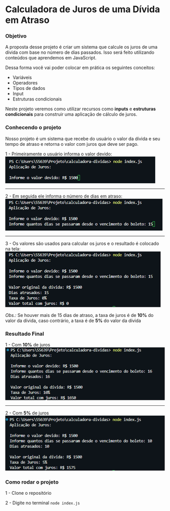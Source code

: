 # Calculadora de Juros de uma Dívida em Atraso

### Objetivo
A proposta desse projeto é criar um sistema que calcule os juros de uma dívida com base no número de dias passados. Isso será feito utilizando conteúdos que aprendemos em JavaScript.

Dessa forma você vai poder colocar em prática os seguintes conceitos:

- Variáveis
- Operadores
- Tipos de dados
- Input
- Estruturas condicionais

Neste projeto veremos como utilizar recursos como **inputs** e **estruturas condicionais** para construir uma aplicação de cálculo de juros.

### Conhecendo o projeto
Nosso projeto é um sistema que recebe do usuário o valor da dívida e seu tempo de atraso e retorna o valor com juros que deve ser pago.

1 -  Primeiramente o usuário informa o valor devido:
![img](/img/valor-divida.png)

---

2 - Em seguida ele informa o número de dias em atraso:
![img](/img/dias-atraso.png)

---

3 - Os valores são usados para calcular os juros e o resultado é colocado na tela:
![img](/img/resultado.png)

*Obs.:* Se houver mais de 15 dias de atraso, a taxa de juros é de **10%** do valor da dívida, caso contrário, a taxa é de **5%** do valor da dívida

### Resultado Final
1 - Com **10%** de juros
![img](/img/dez-porcento.png)

---

2 - Com **5%** de juros
![img](/img/cinco-porcento.png)

### Como rodar o projeto
1 - Clone o repositório

2 - Digite no terminal
`node index.js`